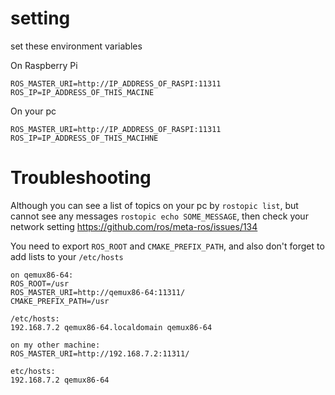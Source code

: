 
# setting 
set these environment variables

On Raspberry Pi
```
ROS_MASTER_URI=http://IP_ADDRESS_OF_RASPI:11311
ROS_IP=IP_ADDRESS_OF_THIS_MACINE
```

On your pc
```
ROS_MASTER_URI=http://IP_ADDRESS_OF_RASPI:11311
ROS_IP=IP_ADDRESS_OF_THIS_MACIHNE
```

# Troubleshooting
Although you can see a list of topics on your pc by `rostopic list`, but cannot see any messages `rostopic echo SOME_MESSAGE`, then check your network setting
https://github.com/ros/meta-ros/issues/134

You need to export `ROS_ROOT` and `CMAKE_PREFIX_PATH`, and also don't forget to add lists to your `/etc/hosts`
```
on qemux86-64:
ROS_ROOT=/usr
ROS_MASTER_URI=http://qemux86-64:11311/
CMAKE_PREFIX_PATH=/usr

/etc/hosts:
192.168.7.2 qemux86-64.localdomain qemux86-64

on my other machine:
ROS_MASTER_URI=http://192.168.7.2:11311/

etc/hosts:
192.168.7.2 qemux86-64
```
